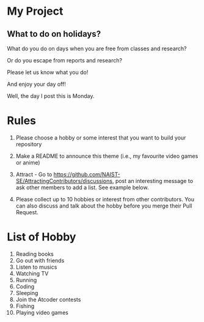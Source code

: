 # My Project
## What to do on holidays?

What do you do on days when you are free from classes and research?

Or do you escape from reports and research?

Please let us know what you do!

And enjoy your day off!

Well, the day I post this is Monday.

# Rules
1. Please choose a hobby or some interest that you want to build your repository

2. Make a README to announce this theme (i.e., my favourite video games or anime)

3. Attract - Go to https://github.com/NAIST-SE/AttractingContributors/discussions, post an interesting message to ask other members to add a list. See example below.
4. Please collect up to 10 hobbies or interest from other contributors. You can also discuss and talk about the hobby before you merge their Pull Request.

# List of Hobby
1. Reading books
2. Go out with friends
3. Listen to musics
4. Watching TV
5. Running
6. Coding
7. Sleeping
8. Join the Atcoder contests
9. Fishing
10. Playing video games
